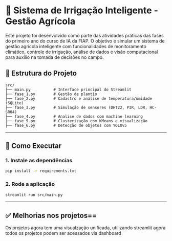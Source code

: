 
# 🌾 Sistema de Irrigação Inteligente - Gestão Agrícola

Este projeto foi desenvolvido como parte das atividades práticas das fases do primeiro ano do curso de IA da FIAP. O objetivo é simular um sistema de gestão agrícola inteligente com funcionalidades de monitoramento climático, controle de irrigação, análise de dados e visão computacional para auxílio na tomada de decisões no campo.


## 📁 Estrutura do Projeto

```
src/
├── main.py          # Interface principal do Streamlit
├── fase_1.py        # Gestão de plantio 
├── fase_2.py        # Cadastro e análise de temperatura/umidade (SQLite)
├── fase_3.py        # Simulação de sensores (DHT22, PIR, LDR, HC-SR04)
├── fase_4.py        # Analise de dados com machine learning
├── fase_5.py        # Clusterização com KMeans e visualização
├── fase_6.py        # Detecção de objetos com YOLOv5 
```

---

## 🚀 Como Executar

### 1. Instale as dependências

```bash
pip install -r requirements.txt
```

### 2. Rode a aplicação

```bash
streamlit run src/main.py
```

---

## ✅ Melhorias nos projetos==

Os projetos agora tem uma visualzação unificada, utilizando streamlit agora todos os projetos podem ser acessados via dashboard
